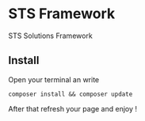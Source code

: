 # STS Framework 
STS Solutions Framework 

## Install
Open your terminal an write
```
composer install && composer update
```
After that refresh your page and enjoy !

